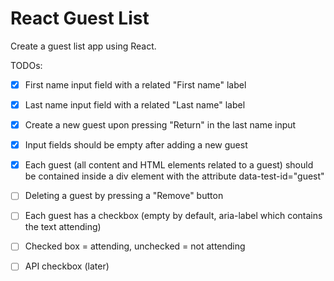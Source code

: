 # React Guest List

Create a guest list app using React.

TODOs:

- [x] First name input field with a related "First name" label
- [x] Last name input field with a related "Last name" label
- [x] Create a new guest upon pressing "Return" in the last name input
- [x] Input fields should be empty after adding a new guest
- [x] Each guest (all content and HTML elements related to a guest) should be contained inside a div element with the attribute data-test-id="guest"

- [ ] Deleting a guest by pressing a "Remove" button

- [ ] Each guest has a checkbox (empty by default, aria-label which contains the text attending)
- [ ] Checked box = attending, unchecked = not attending

- [ ] API checkbox (later)
